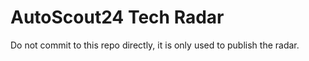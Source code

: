 AutoScout24 Tech Radar
======================

Do not commit to this repo directly, it is only used to publish the radar.
